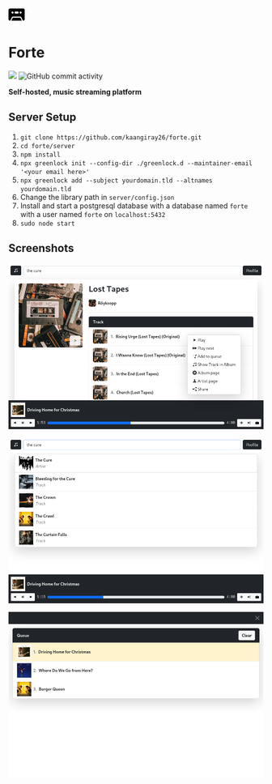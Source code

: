 ![forte](client/src/public/images/favicon.svg)
# Forte
![](https://img.shields.io/badge/-OWN%20YOUR%20MUSIC-red)
![GitHub commit activity](https://img.shields.io/github/commit-activity/m/kaangiray26/forte)

**Self-hosted, music streaming platform**

## Server Setup
1. `git clone https://github.com/kaangiray26/forte.git`
2. `cd forte/server`
3. `npm install`
4. `npx greenlock init --config-dir ./greenlock.d --maintainer-email '<your email here>'`
5. `npx greenlock add --subject yourdomain.tld --altnames yourdomain.tld`
6. Change the library path in `server/config.json`
7. Install and start a postgresql database with a database named `forte` with a user named `forte` on `localhost:5432`
8. `sudo node start`

## Screenshots

![image_1](images/image_1.png)

![image_2](images/image_2.png)

![image_3](images/image_3.png)